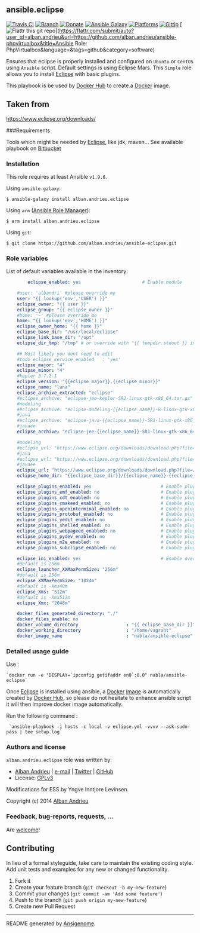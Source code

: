 ## ansible.eclipse

[![Travis CI](http://img.shields.io/travis/AlbanAndrieu/ansible-eclipse.svg?style=flat)](http://travis-ci.org/AlbanAndrieu/ansible-eclipse)
[![Branch](http://img.shields.io/github/tag/AlbanAndrieu/ansible-eclipse.svg?style=flat-square)](https://github.com/AlbanAndrieu/ansible-eclipse/tree/master)
[![Donate](https://img.shields.io/gratipay/AlbanAndrieu.svg?style=flat)](https://www.gratipay.com/AlbanAndrieu)
[![Ansible Galaxy](http://img.shields.io/badge/galaxy-alban.andrieu.eclipse-blue.svg?style=flat)](https://galaxy.ansible.com/list#/roles/1776)
[![Platforms](http://img.shields.io/badge/platforms-ubuntu-lightgrey.svg?style=flat)](#)
[![Gittip](http://img.shields.io/gittip/alban.andrieu.svg)](https://www.gittip.com/alban.andrieu/)
[![Flattr this git repo](http://api.flattr.com/button/flattr-badge-large.png)](https://flattr.com/submit/auto?user_id=alban.andrieu&url=https://github.com/alban.andrieu/ansible-phpvirtualbox&title=Ansible Role: PhpVirtualbox&language=&tags=github&category=software)

Ensures that eclipse is properly installed and configured on `Ubuntu` or `CentOS` using `Ansible` script.
Default settings is using Eclipse Mars.
This ``Simple`` role allows you to install [Eclipse](https://www.eclipse.org) with basic plugins. 

This playbook is be used by [Docker Hub](https://hub.docker.com) to create a [Docker](http://docker.io) image.

Taken from
------------------

https://www.eclipse.org/downloads/

###Requirements

Tools which might be needed by [Eclipse](https://www.eclipse.org), like jdk, maven...
See available playbook on [Bitbucket](https://bitbucket.org/europeanspallationsource/ansible-eclipse/)

### Installation

This role requires at least Ansible `v1.9.6`.

Using `ansible-galaxy`:
```shell
$ ansible-galaxy install alban.andrieu.eclipse
```

Using `arm` ([Ansible Role Manager](https://github.com/mirskytech/ansible-role-manager/)):
```shell
$ arm install alban.andrieu.eclipse
```

Using `git`:
```shell
$ git clone https://github.com/alban.andrieu/ansible-eclipse.git
```

### Role variables

List of default variables available in the inventory:

```yaml
        eclipse_enabled: yes                       # Enable module

    #user: 'albandri' #please override me
    user: "{{ lookup('env','USER') }}"
    eclipse_owner: "{{ user }}"
    eclipse_group: "{{ eclipse_owner }}"
    #home: '~' #please override me
    home: "{{ lookup('env','HOME') }}"
    eclipse_owner_home: "{{ home }}"
    eclipse_base_dir: "/usr/local/eclipse"
    eclipse_link_base_dir: "/opt"
    eclipse_dir_tmp: "/tmp" # or override with "{{ tempdir.stdout }} in order to have be sure to download the file"

    ## Most likely you dont need to edit
    #todo eclipse_service_enabled   : 'yes'
    eclipse_major: "4"
    eclipse_minor: "4"
    #kepler 3.7.2.1
    eclipse_version: "{{eclipse_major}}.{{eclipse_minor}}"
    eclipse_name: "luna"
    eclipse_archive_extracted: "eclipse"
    #eclipse_archive: "eclipse-jee-kepler-SR2-linux-gtk-x86_64.tar.gz"
    #modeling
    #eclipse_archive: "eclipse-modeling-{{eclipse_name}}-R-linux-gtk-x86_64.tar.gz"
    #java
    #eclipse_archive: "eclipse-java-{{eclipse_name}}-SR1-linux-gtk-x86_64.tar.gz"
    #javaee
    eclipse_archive: "eclipse-jee-{{eclipse_name}}-SR1-linux-gtk-x86_64.tar.gz"

    #modeling
    #eclipse_url: "https://www.eclipse.org/downloads/download.php?file=/technology/epp/downloads/release/{{eclipse_name}}/R/{{eclipse_archive}}&r=1"
    #java
    #eclipse_url: "https://www.eclipse.org/downloads/download.php?file=/technology/epp/downloads/release/{{eclipse_name}}/SR1/{{eclipse_archive}}&r=1"
    #javaee
    eclipse_url: "https://www.eclipse.org/downloads/download.php?file=/technology/epp/downloads/release/{{eclipse_name}}/SR1/{{eclipse_archive}}&r=1"
    eclipse_home_dir: "{{eclipse_base_dir}}/{{eclipse_name}}-{{eclipse_version}}"

    eclipse_plugins_enabled: yes                          # Enable plugins
    eclipse_plugins_emf_enabled: no                       # Enable plugins
    eclipse_plugins_cdt_enabled: no                       # Enable plugins
    eclipse_plugins_cmakeed_enabled: no                   # Enable plugins
    eclipse_plugins_openinterminal_enabled: no            # Enable plugins
    eclipse_plugins_protobuf_enabled: no                  # Enable plugins
    eclipse_plugins_yedit_enabled: no                     # Enable plugins
    eclipse_plugins_shelled_enabled: no                   # Enable plugins
    eclipse_plugins_webpageed_enabled: no                 # Enable plugins
    eclipse_plugins_pydev_enabled: no                     # Enable plugins
    eclipse_plugins_m2e_enabled: no                       # Enable plugins
    eclipse_plugins_subclipse_enabled: no                 # Enable plugins

    eclipse_ini_enabled: yes                              # Enable overriding eclipse.ini
    #default is 256m
    eclipse_launcher_XXMaxPermSize: "256m"
    #default is 256m
    eclipse_XXMaxPermSize: "1024m"
    #default is -Xms40m
    eclipse_Xms: "512m"
    #default is -Xmx512m
    eclipse_Xmx: "2048m"

    docker_files_generated_directory: "./"
    docker_files_enable: no
    docker_volume_directory                  : "{{ eclipse_base_dir }}"
    docker_working_directory                 : "/home/vagrant"
    docker_image_name                        : "nabla/ansible-eclipse"
```


### Detailed usage guide

Use :

    `docker run -e "DISPLAY=`ipconfig getifaddr en0`:0.0" nabla/ansible-eclipse`

Once [Eclipse](https://www.eclipse.org) is installed using ansible, a [Docker](https://www.docker.com/) [image](https://registry.hub.docker.com/u/nabla/ansible-eclipse/) is automatically created by [Docker Hub](https://registry.hub.docker.com/),
so please do not hesitate to enhance ansible script it will then improve docker image automatically.

Run the following command :

     `ansible-playbook -i hosts -c local -v eclipse.yml -vvvv --ask-sudo-pass | tee setup.log`


### Authors and license

`alban.andrieu.eclipse` role was written by:
- [Alban Andrieu](fr.linkedin.com/in/nabla/) | [e-mail](mailto:alban.andrieu@free.fr) | [Twitter](https://twitter.com/AlbanAndrieu) | [GitHub](https://github.com/AlbanAndrieu)
- License: [GPLv3](https://tldrlegal.com/license/gnu-general-public-license-v3-%28gpl-3%29)

Modifications for ESS by Yngve Inntjore Levinsen.

Copyright (c) 2014 [Alban Andrieu](http://alban-andrieu.com/)

### Feedback, bug-reports, requests, ...

Are [welcome](https://github.com/AlbanAndrieu/ansible-eclipse/issues)!

## Contributing
In lieu of a formal styleguide, take care to maintain the existing coding style. Add unit tests and examples for any new or changed functionality.

1. Fork it
2. Create your feature branch (`git checkout -b my-new-feature`)
3. Commit your changes (`git commit -am 'Add some feature'`)
4. Push to the branch (`git push origin my-new-feature`)
5. Create new Pull Request

***

README generated by [Ansigenome](https://github.com/nickjj/ansigenome/).
